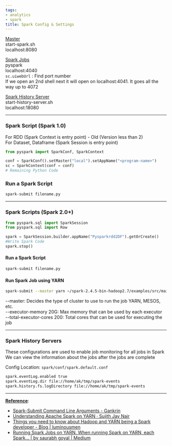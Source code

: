 ```yaml
---
tags:
- analytics
- spark
title: Spark Config & Settings
---
```


<u>Master</u>    
start-spark.sh  
localhost:8080

<u>Spark Jobs</u>  
pyspark  
localhost:4040  
`sc.uiwebUrl` : Find port number  
If we open an 2nd shell next it will open on localhost:4041. It goes all the way up to 4072

<u>Spark History Server</u>  
start-history-server.sh  
localhost:18080

---

### Spark Script (Spark 1.0)

For RDD (Spark Context is entry point) - Old (Version less than 2)  
For Dataset, Dataframe (Spark Session is entry point)

````python
from pyspark import SparkConf, SparkContext

conf = SparkConf().setMaster("local").setAppName("<program-name>")
sc = SparkContext(conf = conf)
# Remaining Python Code
````

### Run a Spark Script

````bash
spark-submit filename.py
````

---

### Spark Scripts (Spark 2.0+)

````python
from pyspark.sql import SparkSession
from pyspark.sql import Row

spark = SparkSession.builder.appName("Pysparkrdd2DF").getOrCreate()
#Write Spark Code
spark.stop()
````

#### Run a Spark Script

````bash
spark-submit filename.py
````

#### Run Spark Job using YARN

````bash
spark-submit --master yarn ~/spark-2.4.5-bin-hadoop2.7/examples/src/main/python/wordcount.py file://home/ak/datasets/sample.txt
````

--master: Decides the type of cluster to use to run the job YARN, MESOS, etc.  
--executor-memory 20G: Max memory that can be used by each executor  
--total-executor-cores 200: Total cores that can be used for executing the job

---

### Spark History Servers

These configurations are used to enable job monitoring for all jobs in Spark  
We can view the information about the jobs after the jobs are complete

Config Location: `spark/conf/spark.default.conf`

````bash
spark.eventLog.enabled true
spark.eventLog.dir file://home/ak/tmp/spark-events
spark.history.fs.logDirectory file://home/ak/tmp/spark-events
````

---

**<u>Reference</u>**:

* [Spark-Submit Command Line Arguments - Gankrin](https://gankrin.org/spark-submit-command-line-arguments-for-scalajava-applications/)
* [Understanding Apache Spark on YARN · Sujith Jay Nair](https://sujithjay.com/spark/with-yarn)
* [Things you need to know about Hadoop and YARN being a Spark developer - Blog | luminousmen](https://luminousmen.com/post/hadoop-yarn-spark)
* [Running Spark Jobs on YARN. When running Spark on YARN, each Spark… | by saurabh goyal | Medium](https://medium.com/@goyalsaurabh66/running-spark-jobs-on-yarn-809163fc57e2)